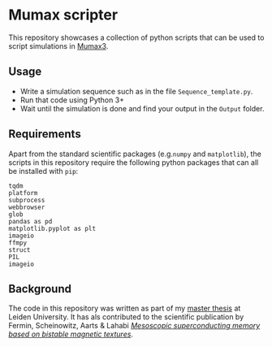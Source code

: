 # Mumax scripter

This repository showcases a collection of python scripts that can be used to script simulations in [Mumax3](https://mumax.github.io).

## Usage
- Write a simulation sequence such as in the file `Sequence_template.py`.
- Run that code using Python 3+
- Wait until the simulation is done and find your output in the `Output` folder.

## Requirements
Apart from the standard scientific packages (e.g.`numpy` and `matplotlib`), the scripts in this repository require the following python packages that can all be installed with `pip`:
```
tqdm
platform
subprocess
webbrowser
glob
pandas as pd
matplotlib.pyplot as plt
imageio
ffmpy
struct
PIL
imageio
```

## Background
The code in this repository was written as part of my [master thesis](https://hdl.handle.net/1887/3237982) at Leiden University. It has als contributed to the scientific publication by Fermin, Scheinowitz, Aarts & Lahabi [*Mesoscopic superconducting memory based on bistable magnetic textures*](https://link.aps.org/doi/10.1103/PhysRevResearch.4.033136).

